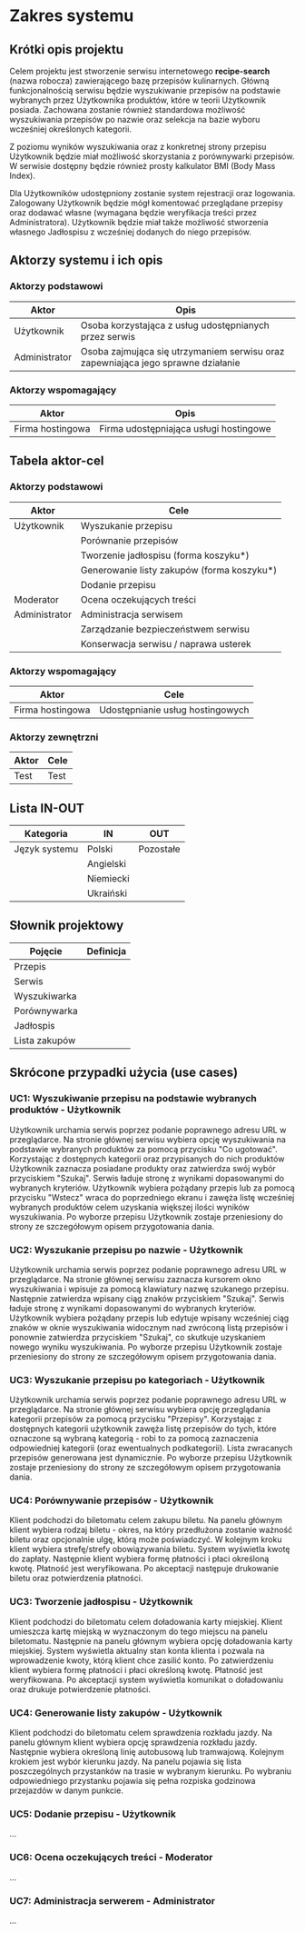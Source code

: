 # Zakres systemu

## Krótki opis projektu
Celem projektu jest stworzenie serwisu internetowego **recipe-search** (nazwa robocza) zawierającego bazę przepisów kulinarnych. Główną funkcjonalnością serwisu będzie wyszukiwanie przepisów na podstawie wybranych przez Użytkownika produktów, które w teorii Użytkownik posiada. Zachowana zostanie również standardowa możliwość wyszukiwania przepisów po nazwie oraz selekcja na bazie wyboru wcześniej określonych kategorii.  
  
Z poziomu wyników wyszukiwania oraz z konkretnej strony przepisu Użytkownik będzie miał możliwość skorzystania z porównywarki przepisów. W serwisie dostępny będzie również prosty kalkulator BMI (Body Mass Index).  
  
Dla Użytkowników udostępniony zostanie system rejestracji oraz logowania. Zalogowany Użytkownik będzie mógł komentować przeglądane przepisy oraz dodawać własne (wymagana będzie weryfikacja treści przez Administratora). Użytkownik będzie miał także możliwość stworzenia własnego Jadłospisu z wcześniej dodanych do niego przepisów.

## Aktorzy systemu i ich opis

### Aktorzy podstawowi
| Aktor | Opis |
| - | - |
| Użytkownik | Osoba korzystająca z usług udostępnianych przez serwis |
| Administrator | Osoba zajmująca się utrzymaniem serwisu oraz zapewniająca jego sprawne działanie |

### Aktorzy wspomagający
| Aktor | Opis |
|-------|------|
| Firma hostingowa | Firma udostępniająca usługi hostingowe |

## Tabela aktor-cel

### Aktorzy podstawowi
| Aktor | Cele |
|-------|------|
| Użytkownik | Wyszukanie przepisu | 
| | Porównanie przepisów |
| | Tworzenie jadłospisu (forma koszyku*) |
&nbsp; | Generowanie listy zakupów (forma koszyku*) 
&nbsp; | Dodanie przepisu
Moderator | Ocena oczekujących treści 
Administrator | Administracja serwisem 
&nbsp; | Zarządzanie bezpieczeństwem serwisu 
&nbsp; | Konserwacja serwisu / naprawa usterek 

### Aktorzy wspomagający
Aktor | Cele
--- | ---
Firma hostingowa | Udostępnianie usług hostingowych

### Aktorzy zewnętrzni
Aktor | Cele
--- | ---
Test | Test

## Lista IN-OUT
Kategoria | IN | OUT
--- | --- | ---
Język systemu | Polski | Pozostałe
&nbsp; | Angielski | 
&nbsp; | Niemiecki | 
&nbsp; | Ukraiński | 

## Słownik projektowy
Pojęcie | Definicja
--- | ---
Przepis | 
Serwis | 
Wyszukiwarka | 
Porównywarka | 
Jadłospis | 
Lista zakupów | 

## Skrócone przypadki użycia (use cases)
### UC1: Wyszukiwanie przepisu na podstawie wybranych produktów - Użytkownik
Użytkownik urchamia serwis poprzez podanie poprawnego adresu URL w przeglądarce. Na stronie głównej serwisu wybiera opcję wyszukiwania na podstawie wybranych produktów za pomocą przycisku "Co ugotować". Korzystając z dostępnych kategorii oraz przypisanych do nich produktów Użytkownik zaznacza posiadane produkty oraz zatwierdza swój wybór przyciskiem "Szukaj". Serwis ładuje stronę z wynikami dopasowanymi do wybranych kryteriów. Użytkownik wybiera pożądany przepis lub za pomocą przycisku "Wstecz" wraca do poprzedniego ekranu i zawęża listę wcześniej wybranych produktów celem uzyskania większej ilości wyników wyszukiwania. Po wyborze przepisu Użytkownik zostaje przeniesiony do strony ze szczegółowym opisem przygotowania dania.

### UC2: Wyszukanie przepisu po nazwie - Użytkownik
Użytkownik urchamia serwis poprzez podanie poprawnego adresu URL w przeglądarce. Na stronie głównej serwisu zaznacza kursorem okno wyszukiwania i wpisuje za pomocą klawiatury nazwę szukanego przepisu. Następnie zatwierdza wpisany ciąg znaków przyciskiem "Szukaj". Serwis ładuje stronę z wynikami dopasowanymi do wybranych kryteriów. Użytkownik wybiera pożądany przepis lub edytuje wpisany wcześniej ciąg znaków w oknie wyszukiwania widocznym nad zwróconą listą przepisów i ponownie zatwierdza przyciskiem "Szukaj", co skutkuje uzyskaniem nowego wyniku wyszukiwania. Po wyborze przepisu Użytkownik zostaje przeniesiony do strony ze szczegółowym opisem przygotowania dania.

### UC3: Wyszukanie przepisu po kategoriach - Użytkownik
Użytkownik urchamia serwis poprzez podanie poprawnego adresu URL w przeglądarce. Na stronie głównej serwisu wybiera opcję przeglądania kategorii przepisów za pomocą przycisku "Przepisy". Korzystając z dostępnych kategorii użytkownik zawęża listę przepisów do tych, które oznaczone są wybraną kategorią - robi to za pomocą zaznaczenia odpowiedniej kategorii (oraz ewentualnych podkategorii). Lista zwracanych przepisów generowana jest dynamicznie. Po wyborze przepisu Użytkownik zostaje przeniesiony do strony ze szczegółowym opisem przygotowania dania.

### UC4: Porównywanie przepisów - Użytkownik
Klient podchodzi do biletomatu celem zakupu biletu. Na panelu głównym klient wybiera rodzaj biletu - okres, na który przedłużona zostanie ważność biletu oraz opcjonalnie ulgę, którą może poświadczyć. W kolejnym kroku klient wybiera strefę/strefy obowiązywania biletu. System wyświetla kwotę do zapłaty. Następnie klient wybiera formę płatności i płaci określoną kwotę. Płatność jest weryfikowana. Po akceptacji następuje drukowanie biletu oraz potwierdzenia płatności.

### UC3: Tworzenie jadłospisu - Użytkownik
Klient podchodzi do biletomatu celem doładowania karty miejskiej. Klient umieszcza kartę miejską w wyznaczonym do tego miejscu na panelu biletomatu. Następnie na panelu głównym wybiera opcję doładowania karty miejskiej. System wyświetla aktualny stan konta klienta i pozwala na wprowadzenie kwoty, którą klient chce zasilić konto. Po zatwierdzeniu klient wybiera formę płatności i płaci określoną kwotę. Płatność jest weryfikowana. Po akceptacji system wyświetla komunikat o doładowaniu oraz drukuje potwierdzenie płatności.

### UC4: Generowanie listy zakupów - Użytkownik
Klient podchodzi do biletomatu celem sprawdzenia rozkładu jazdy. Na panelu głównym klient wybiera opcję sprawdzenia rozkładu jazdy. Następnie wybiera określoną linię autobusową lub tramwajową. Kolejnym krokiem jest wybór kierunku jazdy. Na panelu pojawia się lista poszczególnych przystanków na trasie w wybranym kierunku. Po wybraniu odpowiedniego przystanku pojawia się pełna rozpiska godzinowa przejazdów w danym punkcie.

### UC5: Dodanie przepisu - Użytkownik
...

### UC6: Ocena oczekujących treści - Moderator
...

### UC7: Administracja serwerem - Administrator
...
